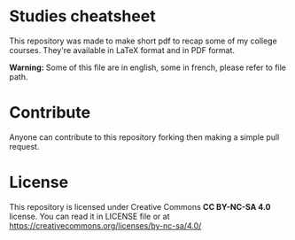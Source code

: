 # Studies cheatsheet

This repository was made to make short pdf to recap some of my college courses. They're available in LaTeX format and in PDF format.

**Warning:** Some of this file are in english, some in french, please refer to file path.

# Contribute

Anyone can contribute to this repository forking then making a simple pull request.

# License

This repository is licensed under Creative Commons **CC BY-NC-SA 4.0** license. You can read it in LICENSE file or at https://creativecommons.org/licenses/by-nc-sa/4.0/
